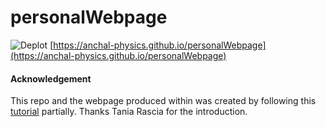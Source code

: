 # personalWebpage
![Deplot](https://github.com/anchal-physics/bodyMeasurements/actions/workflows/deploy.yml/badge.svg)
[https://anchal-physics.github.io/personalWebpage](https://anchal-physics.github.io/personalWebpage)


#### Acknowledgement

This repo and the webpage produced within was created by following this
[tutorial](https://www.taniarascia.com/make-a-static-website-with-jekyll/)
partially. Thanks Tania Rascia for the introduction.
